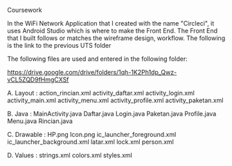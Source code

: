 Coursework

In the WiFi Network Application that I created with the name "Circleci", it uses Android Studio which is where to make the Front End.
The Front End that I built follows or matches the wireframe design, workflow. The following is the link to the previous UTS folder 

The following files are used and entered in the following folder:

https://drive.google.com/drive/folders/1qh-1K2Ph1dp_Qwz-vCL5ZQD9fHmgCXSf

A. Layout :
  action_rincian.xml
  activity_daftar.xml
  activity_login.xml
  activity_main.xml
  activity_menu.xml
  activity_profile.xml
  activity_paketan.xml
  
B. Java :
  MainActivity.java
  Daftar.java
  Login.java
  Paketan.java
  Profile.java
  Menu.java
  Rincian.java
  
C. Drawable :
  HP.png
  Icon.png
  ic_launcher_foreground.xml
  ic_launcher_background.xml
  latar.xml
  lock.xml
  person.xml
  
D. Values :
  strings.xml
  colors.xml
  styles.xml

